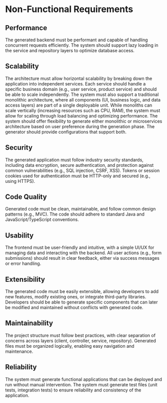 # Non-Functional Requirements

## Performance

The generated backend must be performant and capable of handling concurrent requests efficiently.
The system should support lazy loading in the service and repository layers to optimize database access.

## Scalability

The architecture must allow horizontal scalability by breaking down the application into independent services. Each service should handle a specific business domain (e.g., user service, product service) and should be able to scale independently.
The system must also support a traditional monolithic architecture, where all components (UI, business logic, and data access layers) are part of a single deployable unit. While monoliths can scale vertically (increasing resources such as CPU, RAM), the system must allow for scaling through load balancing and optimizing performance.
The system should offer flexibility to generate either monolithic or microservices architecture based on user preference during the generation phase. The generator should provide configurations that support both.


## Security

The generated application must follow industry security standards, including data encryption, secure authentication, and protection against common vulnerabilities (e.g., SQL injection, CSRF, XSS).
Tokens or session cookies used for authentication must be HTTP-only and secured (e.g., using HTTPS).

## Code Quality

Generated code must be clean, maintainable, and follow common design patterns (e.g., MVC).
The code should adhere to standard Java and JavaScript/TypeScript conventions.

## Usability

The frontend must be user-friendly and intuitive, with a simple UI/UX for managing data and interacting with the backend.
All user actions (e.g., form submissions) should result in clear feedback, either via success messages or error handling.

## Extensibility

The generated code must be easily extensible, allowing developers to add new features, modify existing ones, or integrate third-party libraries.
Developers should be able to generate specific components that can later be modified and maintained without conflicts with generated code.

## Maintainability

The project structure must follow best practices, with clear separation of concerns across layers (client, controller, service, repository).
Generated files must be organized logically, enabling easy navigation and maintenance.

## Reliability

The system must generate functional applications that can be deployed and run without manual intervention.
The system must generate test files (unit tests, integration tests) to ensure reliability and consistency of the application.
